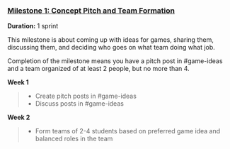 ### [Milestone 1: Concept Pitch and Team Formation](milestone1.md)

**Duration:** 1 sprint

This milestone is about coming up with ideas for games, sharing them, discussing them, and deciding who goes on what team doing what job. 

Completion of the milestone means you have a pitch post in #game-ideas and a team organized of at least 2 people, but no more than 4.

**Week 1**
>- Create pitch posts in #game-ideas
>- Discuss posts in #game-ideas

**Week 2**
>- Form teams of 2-4 students based on preferred game idea and balanced roles in the team